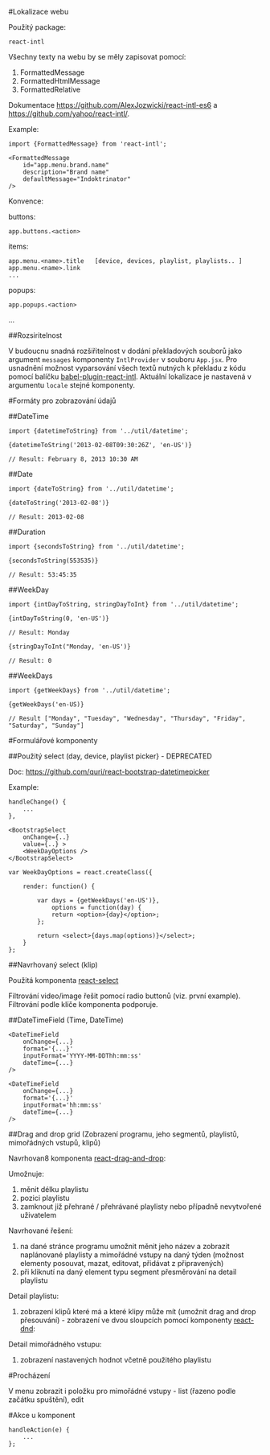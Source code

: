 #Lokalizace webu

Použitý package:

`react-intl`

Všechny texty na webu by se měly zapisovat pomocí:

1. FormattedMessage
2. FormattedHtmlMessage
3. FormattedRelative

Dokumentace https://github.com/AlexJozwicki/react-intl-es6 a https://github.com/yahoo/react-intl/.

Example:

```
import {FormattedMessage} from 'react-intl';

<FormattedMessage
	id="app.menu.brand.name"
	description="Brand name"
	defaultMessage="Indoktrinator"
/>
```

Konvence:

buttons:

	app.buttons.<action>

items:

    app.menu.<name>.title	[device, devices, playlist, playlists.. ]
	app.menu.<name>.link
    ...

popups:

	app.popups.<action>
...


##Rozsiritelnost

V budoucnu snadná rozšiřitelnost v dodání překladových souborů jako argument `messages` komponenty `IntlProvider` v souboru `App.jsx`.  Pro usnadnění možnost vyparsování všech textů nutných k překladu z kódu pomocí balíčku [babel-plugin-react-intl](https://github.com/yahoo/babel-plugin-react-intl). Aktuální lokalizace je nastavená v argumentu `locale` stejné komponenty.

#Formáty pro zobrazování údajů

##DateTime

```
import {datetimeToString} from '../util/datetime';

{datetimeToString('2013-02-08T09:30:26Z', 'en-US')}

// Result: February 8, 2013 10:30 AM

```

##Date

```
import {dateToString} from '../util/datetime';

{dateToString('2013-02-08')}

// Result: 2013-02-08

```

##Duration

```
import {secondsToString} from '../util/datetime';

{secondsToString(553535)}

// Result: 53:45:35
```

##WeekDay

```
import {intDayToString, stringDayToInt} from '../util/datetime';

{intDayToString(0, 'en-US')}

// Result: Monday

{stringDayToInt("Monday, 'en-US')}

// Result: 0

```

##WeekDays

```
import {getWeekDays} from '../util/datetime';

{getWeekDays('en-US)}

// Result ["Monday", "Tuesday", "Wednesday", "Thursday", "Friday", "Saturday", "Sunday"]
```

#Formulářové komponenty

##Použitý select (day, device, playlist picker} - DEPRECATED

Doc: https://github.com/quri/react-bootstrap-datetimepicker

Example:

```
handleChange() {
    ...
},

<BootstrapSelect
    onChange={..}
    value={..} >
    <WeekDayOptions />
</BootstrapSelect>

var WeekDayOptions = react.createClass({

    render: function() {

        var days = {getWeekDays('en-US')},
            options = function(day) {
            return <option>{day}</option>;
        };

        return <select>{days.map(options)}</select>;
    }
};
```

##Navrhovaný select (klip)

Použitá komponenta [react-select](http://jedwatson.github.io/react-select/)

Filtrování video/image řešit pomocí radio buttonů (viz. první example). Filtrování podle klíče komponenta podporuje.

##DateTimeField (Time, DateTime)

```
<DateTimeField
    onChange={...}
    format='{...}'
    inputFormat='YYYY-MM-DDThh:mm:ss'
    dateTime={...}
/>

<DateTimeField
    onChange={...}
    format='{...}'
    inputFormat='hh:mm:ss'
    dateTime={...}
/>
```


##Drag and drop grid (Zobrazení programu, jeho segmentů, playlistů, mimořádných vstupů, klipů)

Navrhovan8 komponenta [react-drag-and-drop](https://strml.github.io/react-grid-layout/examples/0-showcase.html):

Umožnuje:

1. měnit délku playlistu
2. pozici playlistu
3. zamknout již přehrané / přehrávané playlisty nebo případně nevytvořené uživatelem

Navrhované řešení:

1. na dané stránce programu umožnit měnit jeho název a zobrazit naplánované playlisty a mimořádné vstupy na daný týden (možnost elementy posouvat, mazat, editovat, přidávat z připravených)
2. při kliknutí na daný element typu segment přesměrování na detail playlistu

Detail playlistu:

1. zobrazení klipů které má a které klipy může mít (umožnit drag and drop přesouvání) - zobrazení ve dvou sloupcích pomocí komponenty [react-dnd](http://gaearon.github.io/react-dnd/docs-drag-source.html):

Detail mimořádného vstupu:

1. zobrazení nastavených hodnot včetně použitého playlistu

#Procházení

V menu zobrazit i položku pro mimořádné vstupy - list (řazeno podle začátku spuštění), edit

#Akce u komponent

```
handleAction(e) {
    ...
};
```

